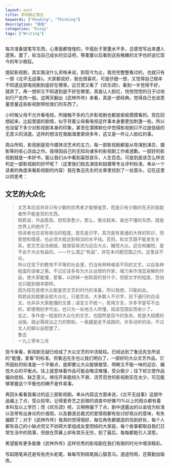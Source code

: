 ```yaml
---
layout: post
title: 影视剧之我见
keywords: ["Reading", "Thinking"]
description: "随笔"
categories: "Essay"
tags: ["Writing"]
---
```


每次准备提笔写东西，心里面都惶惶的，毕竟肚子里墨水不多，总感觉写出来遭人遗笑。罢了，权当自己成长的见证吧，等耄耋以后看到这些稚嫩的文字也好追忆现今的年少痴狂。

提起影视剧，其实我没什么资格来说，到现今为止，我完完整整看过的，也就只有一部《北平无战事》。大家都说好，我也很喜欢，可是仔细一想，又觉得自己根本不知道这部电视剧到底好在哪里。近日里又看了《欢乐颂》，看到一半觉得不好，就弃了。再一想却又不知道到底不好在哪里。真是让人脸红，恍恍惚惚的日子过地如行尸走肉一般。这两天翻出《武林外传》来看，真是一部经典。觉得自己也该思量思量这些影视剧带给我们的东西了。

小时候父母不允许看电视，所接触不多的几步影视剧也都是偷偷摸摸看的。现在回想起来，比起里面的剧情，似乎背着父母看电视这件事本身要更加刺激一些。所以也没留下多少对影视剧本身的印象，甚至在潜移默化中觉得影视剧只不过是低级的无意义的消遣。这样的想法在我脑海里萦绕多年，这又是一件让人脸红的事。

周众所知，影视剧是现今媒体流艺术的主力，每一部影视剧都是从导演到演员、摄影等的呕心沥血之作。我得因自己的无知向诸多的影视剧工作者道歉。一部好的影视剧就是一本好书，能让我们从中看到喜怒哀乐，人生百态。可是到底该怎么样去判定一部影视剧的好坏呢？（这里我们抛去演技和拍摄等专业评判标准，单从一个读者的角度来看影视剧的内容）我在鲁迅先生的文章里找到了一丝苗头，记在这里以供思考：

## 文艺的大众化
> 文艺本应该并非只有少数的优秀者才能够鉴赏，而是只有少数的先天的低能者所不能鉴赏的东西。  
> 倘若说，作品愈高，但知音愈少。那么，推论起来，谁也不懂的东西，就是世界上的绝作了。  
> 但读者也应该有相当的程度。首先是识字，其次是有普通的大体的知识，而思想和情感，也必须大抵达到相当的水平线。否则，和文艺既不能发生关系。若文艺设法俯就，就很容易流为迎合大众，媚悦大众。迎合和媚悦，是不会于大众有益的。——什么谓之“有益”，非在本问题范围之内，这里且不论。  
> 所以在现下的教育不平等的社会里，仍当有种种难易不同的文艺，以应各种程度的读者之需。不过应该多有为大众设想的作家，竭力来作浅显易解的作品，使大家能懂，爱看，以挤掉一些陈腐的劳什子。但那文字的程度，恐怕也只能到唱本那样。  
> 因为现在是使大众能鉴赏文艺的时代的准备，所以我想，只能如此。  
> 倘若此刻就要全部大众化，只是空谈。大多数人不识字，目下通行的白话文，也并非大家能懂的文章；语言又不统一，若用方言，许多字是写不出的，即使用别字代出，也只为一处地方人所懂，阅读范围反而收小了。  
> 总之，多作或一程度的大众化的文艺，也固然是现今的急务。若是大规模的设施，就必需政治之力的帮助，一条腿是走不成路的，许多动听的话，不过文人的聊以自慰罢了。  
> 鲁迅  
> 一九三零年三月



现今来看，影视剧无疑已经成了大众文艺的中流砥柱。已经达到了鲁迅先生所说的“能懂，爱看”的标准。但鲁迅先生也让我们明白了，一部好的大众文艺作品，它所因处的标准是一个平衡点，是即要让大众能够接受、明晰又不能一味的迎合、媚悦大众的平衡点。往上就意味着作品可能会晦涩难懂，受众极少；往下却又使作品偏向低俗、缺乏意义。继往开来能经久不衰、流芳百世的影视剧实在太少，可见能够掌握这个平衡也的确不是件易事。

再回头看看我看过的这三部影视剧。单从内容这方面来说，《北平无战事》这部作品偏上了点，受众较窄。记得爱奇艺之前做的调查中好像70%以上的观众都有着本科及以上学历；而《欢乐颂》呢，又稍稍偏下了点，剧中透露出的以金钱为标准以及带有出身论的价值观，以及霸道总裁式的爱情观都有些讨好观众的意味，有失偏颇了；对于《武林外传》我真的觉得很好，每位角色都塑造的恰到好处，每个人都有自己的小缺点但又不妨碍大家组成友爱团结的大家庭，每个故事都取自我们日常生活中的琐事，但放在荧幕上却有其乐无穷。到了最后，每每都能引人深思。

希望能有更多能像《武林外传》这样优秀的影视剧在我们有限的时光中增添精彩。

写起随笔来还是有些虎头蛇尾，每每写到结尾就心猿意马。道途险阻，还需勤加锻炼。
